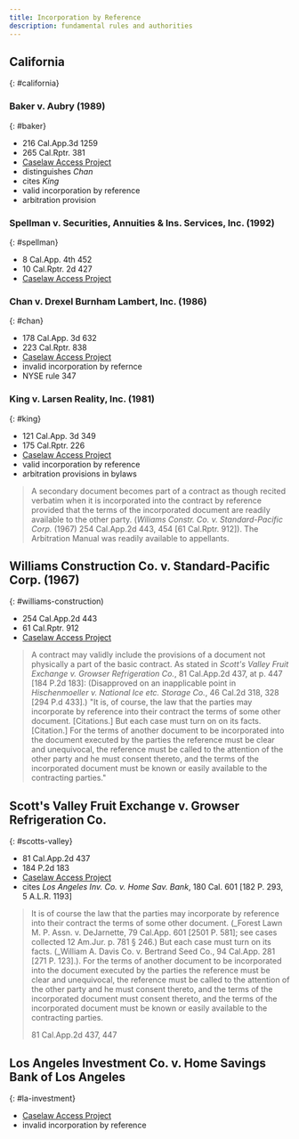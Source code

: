 ```yaml
---
title: Incorporation by Reference
description: fundamental rules and authorities
---
```


## California
{: #california}

### Baker v. Aubry (1989)
{: #baker}
- 216 Cal.App.3d 1259
- 265 Cal.Rptr. 381
- [Caselaw Access Project](https://cite.case.law/cal-app-3d/216/1259/)
- distinguishes _Chan_
- cites _King_
- valid incorporation by reference
- arbitration provision

### Spellman v. Securities, Annuities & Ins. Services, Inc. (1992)
{: #spellman}
- 8 Cal.App. 4th 452
- 10 Cal.Rptr. 2d 427
- [Caselaw Access Project](https://cite.case.law/cal-app-4th/8/452/)

### Chan v. Drexel Burnham Lambert, Inc. (1986)
{: #chan}
- 178 Cal.App. 3d 632
- 223 Cal.Rptr. 838
- [Caselaw Access Project](https://cite.case.law/cal-app-3d/178/632/)
- invalid incorporation by refernce
- NYSE rule 347

### King v. Larsen Reality, Inc. (1981)
{: #king}
- 121 Cal.App. 3d 349
- 175 Cal.Rptr. 226
- [Caselaw Access Project](https://cite.case.law/cal-app-3d/121/349/)
- valid incorporation by reference
- arbitration provisions in bylaws

> A secondary document becomes part of a contract as though recited verbatim when it is incorporated into the contract by reference provided that the terms of the incorporated document are readily available to the other party. (_Wiliams Constr. Co. v. Standard-Pacific Corp._ (1967) 254 Cal.App.2d 443, 454 [61 Cal.Rptr. 912]). The Arbitration Manual was readily available to appellants.

## Williams Construction Co. v. Standard-Pacific Corp. (1967)
{: #williams-construction)
- 254 Cal.App.2d 443
- 61 Cal.Rptr. 912
- [Caselaw Access Project](https://cite.case.law/cal-app-2d/254/442/)

> A contract may validly include the provisions of a document not physically a part of the basic contract.  As stated in _Scott's Valley Fruit Exchange v. Growser Refrigeration Co._, 81 Cal.App.2d 437, at p. 447 [184 P.2d 183]: (Disapproved on an inapplicable point in _Hischenmoeller v. National Ice etc. Storage Co._, 46 Cal.2d 318, 328 [294 P.d 433].) "It is, of course, the law that the parties may incorporate by reference into their contract the terms of some other document. [Citations.] But each case must turn on on its facts. [Citation.] For the terms of another document to be incorporated into the document executed by the parties the reference must be clear and unequivocal, the reference must be called to the attention of the other party and he must consent thereto, and the terms of the incorporated document must be known or easily available to the contracting parties."

## Scott's Valley Fruit Exchange v. Growser Refrigeration Co.
{: #scotts-valley}
- 81 Cal.App.2d 437
- 184 P.2d 183
- [Caselaw Access Project](https://cite.case.law/cal-app-2d/81/437/)
- cites _Los Angeles Inv. Co. v. Home Sav. Bank_, 180 Cal. 601 [182 P. 293, 5 A.L.R. 1193]

> It is of course the law that the parties may incorporate by reference into their contract the terms of some other document. (_Forest Lawn M. P. Assn. v. DeJarnette, 79 Cal.App. 601 [2501 P. 581]; see cases collected 12 Am.Jur. p. 781 § 246.) But each case must turn on its facts. (_William A. Davis Co. v. Bertrand Seed Co., 94 Cal.App. 281 [271 P. 123].). For the terms of another document to be incorporated into the document executed by the parties the reference must be clear and unequivocal, the reference must be called to the attention of the other party and he must consent thereto, and the terms of the incorporated document must consent thereto, and the terms of the incorporated document must be known or easily available to the contracting parties.
>
> 81 Cal.App.2d 437, 447

## Los Angeles Investment Co. v. Home Savings Bank of Los Angeles
{: #la-investment}
- [Caselaw Access Project](https://cite.case.law/cal/180/601/)
- invalid incorporation by reference
